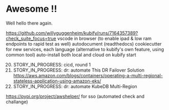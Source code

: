 # Awesome !!
 
Well hello there again.
 

https://github.com/willyguggenheim/kubify/runs/7164357389?check_suite_focus=true
vscode in browser (to enable ipad & low ram endpoints to rapid test as well)
autodocument (readthedocs)
cookiecutter for new services, each language (alternative to kubify's own feature, using common tool)
auto-install both local and cloud on kubify start

20) STORY_IN_PROGRESS: cicd, round 1
21) STORY_IN_PROGRESS: dr: automate This DR Failover Solution https://aws.amazon.com/blogs/containers/operating-a-multi-regional-stateless-application-using-amazon-eks/
22) STORY_IN_PROGRESS: dr: automate KubeDB Multi-Region

https://pypi.org/project/awshelper/ for sso (automated check and challange)